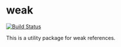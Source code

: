 weak
====

[![Build Status](https://travis-ci.org/jboesl/irradiate.svg?branch=master)](https://travis-ci.org/aditosoftware/weak)

This is a utility package for weak references.
